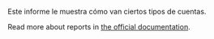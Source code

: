 Este informe le muestra cómo van ciertos tipos de cuentas.

Read more about reports in [the official documentation](https://docs.firefly-iii.org/advanced-concepts/reports).
